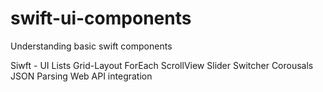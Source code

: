 # swift-ui-components
Understanding basic swift components

Siwft - UI
Lists
Grid-Layout
ForEach
ScrollView
Slider
Switcher
Corousals
JSON Parsing
Web API integration
